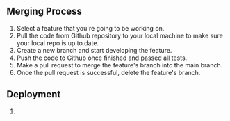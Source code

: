 ## Merging Process
1. Select a feature that you're going to be working on.
2. Pull the code from Github repository to your local machine to make sure your local repo is up to date.
3. Create a new branch and start developing the feature.
4. Push the code to Github once finished and passed all tests.
5. Make a pull request to merge the feature's branch into the main branch.
6. Once the pull request is successful, delete the feature's branch.

## Deployment
1.
